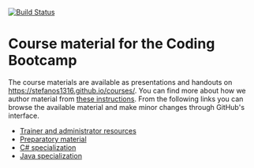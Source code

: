 [![Build Status](https://travis-ci.org/codeandwork/courses.svg?branch=master)](https://travis-ci.org/codeandwork/courses)

# Course material for the Coding Bootcamp

The course materials are available as presentations and handouts on https://stefanos1316.github.io/courses/.
You can find more about how we author material from [these instructions](courses/admin/authoring.md).
From the following links you can browse the available material and make minor changes through GitHub's interface.

* [Trainer and administrator resources](courses/admin.md)
* [Preparatory material](courses/prep.md)
* [C# specialization](courses/cs.md)
* [Java specialization](courses/java.md)
